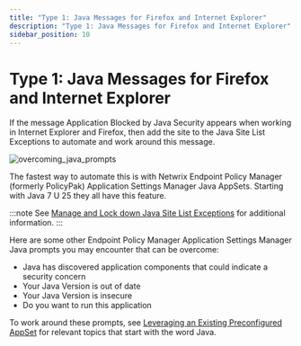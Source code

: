 ```yaml
---
title: "Type 1: Java Messages for Firefox and Internet Explorer"
description: "Type 1: Java Messages for Firefox and Internet Explorer"
sidebar_position: 10
---
```


# Type 1: Java Messages for Firefox and Internet Explorer

If the message Application Blocked by Java Security appears when working in Internet Explorer and
Firefox, then add the site to the Java Site List Exceptions to automate and work around this
message.

![overcoming_java_prompts](/images/endpointpolicymanager/javaenterpriserules/prompts/overcoming_java_prompts.webp)

The fastest way to automate this is with Netwrix Endpoint Policy Manager (formerly PolicyPak)
Application Settings Manager Java AppSets. Starting with Java 7 U 25 they all have this feature.

:::note
See
[Manage and Lock down Java Site List Exceptions](/docs/endpointpolicymanager/components/applicationsettingsmanager/videos/java/lockdown.md)
for additional information.
:::


Here are some other Endpoint Policy Manager Application Settings Manager Java prompts you may
encounter that can be overcome:

- Java has discovered application components that could indicate a security concern
- Your Java Version is out of date
- Your Java Version is insecure
- Do you want to run this application

To work around these prompts, see
[Leveraging an Existing Preconfigured AppSet](https://helpcenter.netwrix.com/bundle/endpointpolicymanager/page/Content/endpointpolicymanager/ApplicationSettings/Preconfigured/QuickStart/LeverageExisting.htm)
for relevant topics that start with the word Java.
